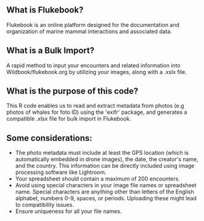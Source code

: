 ## What is Flukebook? 
Flukebook is an online platform designed for the documentation and organization of marine mammal interactions and associated data.

## What is a Bulk Import?
A rapid method to input your encounters and related information into Wildbook/flukebook.org by utilizing your images, along with a .xslx file.

## What is the purpose of this code?
This R code enables us to read and extract metadata from photos (e.g photos of whales for foto ID) using the 'exifr' package, and generates a compatible .xlsx file for bulk import in Flukebook.

## Some considerations:
- The photo metadata must include at least the GPS location (which is automatically embedded in drone images), the date, the creator's name, and the country. This information can be directly included using image processing software like Lightroom.
- Your spreadsheet should contain a maximum of 200 encounters.
- Avoid using special characters in your image file names or spreadsheet name. Special characters are anything other than letters of the English alphabet, numbers 0-9, spaces, or periods. Uploading these might lead to compatibility issues.
- Ensure uniqueness for all your file names.
